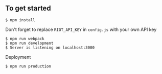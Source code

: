 ## To get started

    $ npm install

Don't forget to replace `RIOT_API_KEY` in `config.js` with your own API key

    $ npm run webpack
    $ npm run development
    $ Server is listening on localhost:3000

Deployment
  
    $ npm run production
